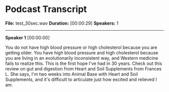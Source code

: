 # Podcast Transcript
**File:** test_30sec.wav
**Duration:** [00:00:29]
**Speakers:** 1

---

**Speaker 1** [00:00:00]

You do not have high blood pressure or high cholesterol because you are getting older. You have high blood pressure and high cholesterol because you are living in an evolutionarily inconsistent way, and Western medicine fails to realize this. This is the first hope I've had in 30 years. Check out this review on gut and digestion from Heart and Soil Supplements from Frances L. She says, I'm two weeks into Animal Base with Heart and Soil Supplements, and it's difficult to articulate just how excited and relieved I am.

